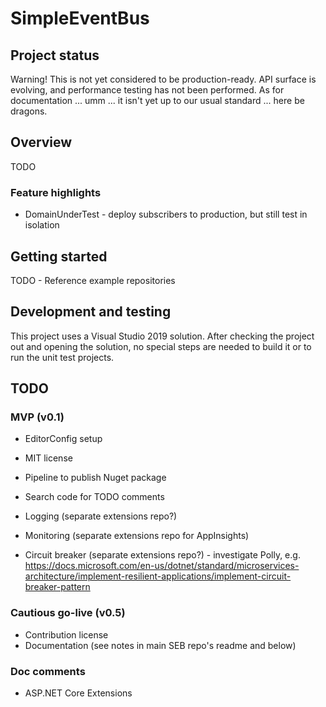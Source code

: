 # SimpleEventBus

## Project status

Warning!  This is not yet considered to be production-ready.  API surface is evolving, and performance testing has not been performed.  As for documentation ... umm ... it isn't yet up to our usual standard ...  here be dragons.

## Overview

TODO

### Feature highlights

* DomainUnderTest - deploy subscribers to production, but still test in isolation

## Getting started

TODO - Reference example repositories

## Development and testing

This project uses a Visual Studio 2019 solution.  After checking the project out and opening the solution, no special steps are needed to build it or to run the unit test projects.

## TODO

### MVP (v0.1)

* EditorConfig setup
* MIT license
* Pipeline to publish Nuget package

* Search code for TODO comments
* Logging (separate extensions repo?)
* Monitoring (separate extensions repo for AppInsights)
* Circuit breaker (separate extensions repo?) - investigate Polly, e.g. https://docs.microsoft.com/en-us/dotnet/standard/microservices-architecture/implement-resilient-applications/implement-circuit-breaker-pattern

### Cautious go-live (v0.5)

* Contribution license
* Documentation (see notes in main SEB repo's readme and below)

### Doc comments

* ASP.NET Core Extensions